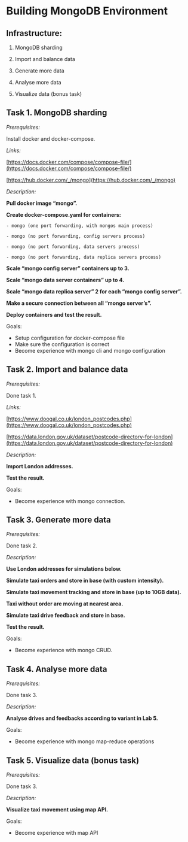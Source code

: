 # Building MongoDB Environment


 ## Infrastructure:


1. MongoDB sharding


2. Import and balance data


3. Generate more data


4. Analyse more data


5. Visualize data (bonus task)


## Task 1. MongoDB sharding

_Prerequisites:_

Install docker and docker-compose.

_Links:_

[https://docs.docker.com/compose/compose-file/](https://docs.docker.com/compose/compose-file/)

[https://hub.docker.com/_/mongo](https://hub.docker.com/_/mongo)

_Description:_

**Pull docker image “mongo”.**

**Create docker-compose.yaml for containers:**


    - mongo (one port forwarding, with mongos main process)

    - mongo (no port forwarding, config servers process)

    - mongo (no port forwarding, data servers process)

    - mongo (no port forwarding, data replica servers process)

**Scale “mongo config server” containers up to 3.**

**Scale “mongo data server containers” up to 4.**

**Scale “mongo data replica server” 2 for each “mongo config server”.**

**Make a secure connection between all “mongo server’s”.**


**Deploy containers and test the result.**

Goals:



* Setup configuration for docker-compose file
* Make sure the configuration is correct
* Become experience with mongo cli and mongo configuration


## Task 2. Import and balance data

_Prerequisites:_

Done task 1.

_Links:_

[https://www.doogal.co.uk/london_postcodes.php](https://www.doogal.co.uk/london_postcodes.php)

[https://data.london.gov.uk/dataset/postcode-directory-for-london](https://data.london.gov.uk/dataset/postcode-directory-for-london)

_Description:_

**Import London addresses.**


**Test the result.**

Goals:



* Become experience with mongo connection.


## Task 3. Generate more data

_Prerequisites:_

Done task 2.

_Description:_

**Use London addresses for simulations below.**

**Simulate taxi orders and store in base (with custom intensity).**

**Simulate taxi movement tracking and store in base (up to 10GB data).**

**Taxi without order are moving at nearest area.**

**Simulate taxi drive feedback and store in base.**


  **Test the result.**

Goals:



* Become experience with mongo CRUD.


## Task 4. Analyse more data

_Prerequisites:_

Done task 3.

_Description:_


  **Analyse drives and feedbacks according to variant in Lab 5.**

Goals:



* Become experience with mongo map-reduce operations


## Task 5. Visualize data (bonus task)

_Prerequisites:_

Done task 3.

_Description:_


  **Visualize taxi movement using map API.**

Goals:



* Become experience with map API
